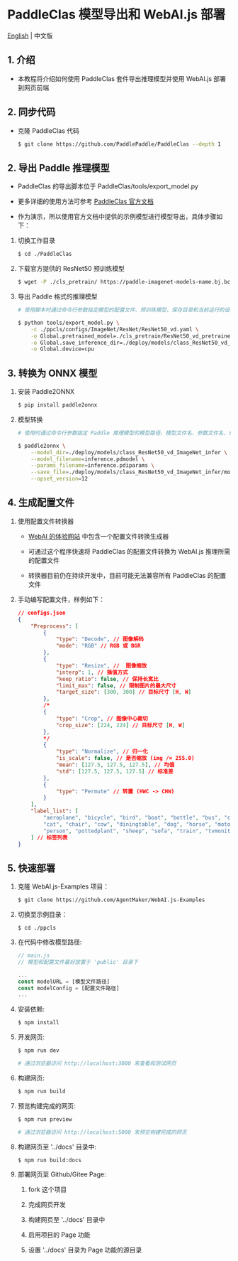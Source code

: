 # PaddleClas 模型导出和 WebAI.js 部署
[English](./README.md) | 中文版

## 1. 介绍
* 本教程将介绍如何使用 PaddleClas 套件导出推理模型并使用 WebAI.js 部署到网页前端

## 2. 同步代码
* 克隆 PaddleClas 代码

    ```bash
    $ git clone https://github.com/PaddlePaddle/PaddleClas --depth 1
    ```

## 2. 导出 Paddle 推理模型
* PaddleClas 的导出脚本位于 PaddleClas/tools/export_model.py

* 更多详细的使用方法可参考 [PaddleClas 官方文档](https://github.com/PaddlePaddle/PaddleClas/blob/release/2.3/docs/zh_CN/inference_deployment/export_model.md)

* 作为演示，所以使用官方文档中提供的示例模型进行模型导出，具体步骤如下：

1. 切换工作目录

    ```bash
    $ cd ./PaddleClas
    ```

2. 下载官方提供的 ResNet50 预训练模型

    ```bash
    $ wget -P ./cls_pretrain/ https://paddle-imagenet-models-name.bj.bcebos.com/dygraph/legendary_models/ResNet50_vd_pretrained.pdparams
    ```

3. 导出 Paddle 格式的推理模型

    ```bash
    # 使用脚本时通过命令行参数指定模型的配置文件、预训练模型、保存目录和当前运行的设备类型

    $ python tools/export_model.py \
        -c ./ppcls/configs/ImageNet/ResNet/ResNet50_vd.yaml \
        -o Global.pretrained_model=./cls_pretrain/ResNet50_vd_pretrained \
        -o Global.save_inference_dir=./deploy/models/class_ResNet50_vd_ImageNet_infer \
        -o Global.device=cpu
    ```

## 3. 转换为 ONNX 模型
1. 安装 Paddle2ONNX

    ```bash
    $ pip install paddle2onnx
    ```

2. 模型转换

    ```bash
    # 使用时通过命令行参数指定 Paddle 推理模型的模型路径、模型文件名、参数文件名、保存文件路径和 ONNX 算子集的版本

    $ paddle2onnx \
        --model_dir=./deploy/models/class_ResNet50_vd_ImageNet_infer \
        --model_filename=inference.pdmodel \
        --params_filename=inference.pdiparams \
        --save_file=./deploy/models/class_ResNet50_vd_ImageNet_infer/model.onnx \
        --opset_version=12
    ```

## 4. 生成配置文件

1. 使用配置文件转换器

    * [WebAI 的体验网站](https://agentmaker.github.io/WebAI.js) 中包含一个配置文件转换生成器

    * 可通过这个程序快速将 PaddleClas 的配置文件转换为 WebAI.js 推理所需的配置文件

    * 转换器目前仍在持续开发中，目前可能无法兼容所有 PaddleClas 的配置文件

2. 手动编写配置文件，样例如下：

    ```json
    // configs.json
    {
        "Preprocess": [
            {
                "type": "Decode", // 图像解码
                "mode": "RGB" // RGB 或 BGR
            },
            {
                "type": "Resize", //  图像缩放
                "interp": 1, // 插值方式
                "keep_ratio": false, // 保持长宽比
                "limit_max": false, // 限制图片的最大尺寸
                "target_size": [300, 300] // 目标尺寸 [H, W]
            },
            /*
            {
                "type": "Crop", // 图像中心裁切
                "crop_size": [224, 224] // 目标尺寸 [H, W]
            },
            */
            {
                "type": "Normalize", // 归一化
                "is_scale": false, // 是否缩放 (img /= 255.0)
                "mean": [127.5, 127.5, 127.5], // 均值
                "std": [127.5, 127.5, 127.5] // 标准差
            },
            {
                "type": "Permute" // 转置 (HWC -> CHW)
            }
        ],
        "label_list": [
            "aeroplane", "bicycle", "bird", "boat", "bottle", "bus", "car", 
            "cat", "chair", "cow", "diningtable", "dog", "horse", "motorbike", 
            "person", "pottedplant", "sheep", "sofa", "train", "tvmonitor"
        ] // 标签列表
    }
    ```

## 5. 快速部署
1. 克隆 WebAI.js-Examples 项目：

    ```bash
    $ git clone https://github.com/AgentMaker/WebAI.js-Examples
    ```

2. 切换至示例目录：

    ```
    $ cd ./ppcls
    ```

3. 在代码中修改模型路径:

    ```js
    // main.js
    // 模型和配置文件最好放置于 'public' 目录下

    ...
    const modelURL = [模型文件路径]
    const modelConfig = [配置文件路径] 
    ...
    ```

4. 安装依赖:

    ```bash
    $ npm install
    ```

5. 开发网页:

    ```bash
    $ npm run dev

    # 通过浏览器访问 http://localhost:3000 来查看和测试网页
    ```

6. 构建网页:

    ```bash
    $ npm run build
    ```

7. 预览构建完成的网页:

    ```bash
    $ npm run preview

    # 通过浏览器访问 http://localhost:5000 来预览构建完成的网页
    ```

8. 构建网页至 '../docs' 目录中:

    ```bash
    $ npm run build:docs
    ```

9. 部署网页至 Github/Gitee Page:

    1. fork 这个项目

    2. 完成网页开发

    3. 构建网页至 '../docs' 目录中

    4. 启用项目的 Page 功能

    5. 设置 '../docs' 目录为 Page 功能的源目录